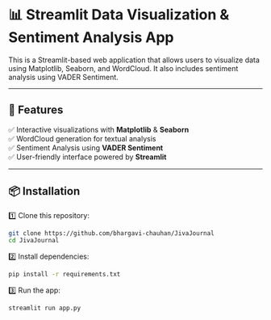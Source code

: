 # 📊 Streamlit Data Visualization & Sentiment Analysis App  

This is a Streamlit-based web application that allows users to visualize data using Matplotlib, Seaborn, and WordCloud. It also includes sentiment analysis using VADER Sentiment.

---

## 🚀 Features  

✅ Interactive visualizations with **Matplotlib** & **Seaborn**  
✅ WordCloud generation for textual analysis  
✅ Sentiment Analysis using **VADER Sentiment**  
✅ User-friendly interface powered by **Streamlit**  

---

## 📦 Installation  

1️⃣ Clone this repository: 
```bash
git clone https://github.com/bhargavi-chauhan/JivaJournal
cd JivaJournal
```
2️⃣ Install dependencies:
```bash
pip install -r requirements.txt
```
3️⃣ Run the app:
```bash
streamlit run app.py
```
